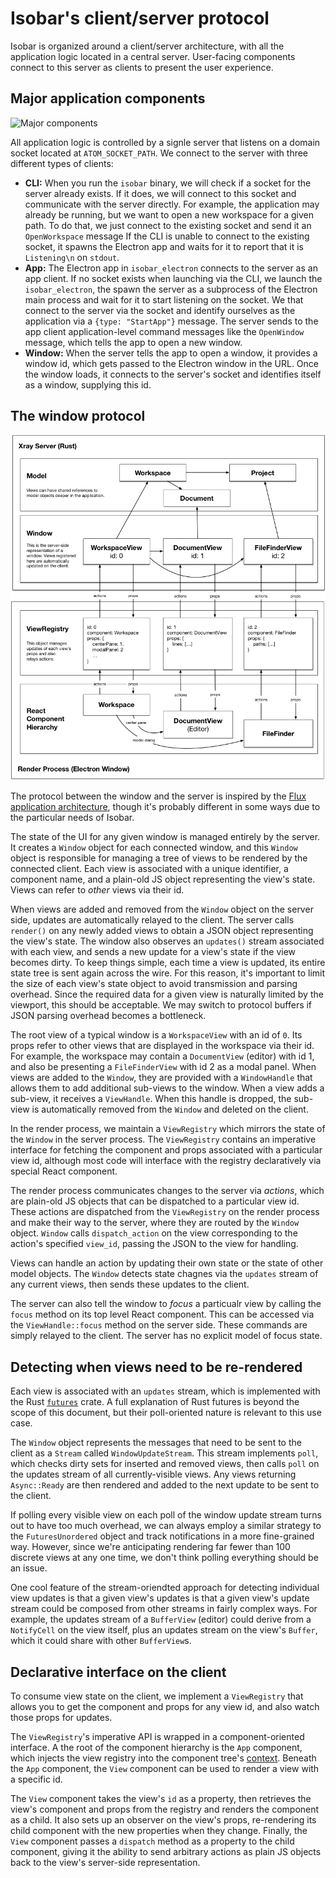 # Isobar's client/server protocol

Isobar is organized around a client/server architecture, with all the application logic located in a central server. User-facing components connect to this server as clients to present the user experience.

## Major application components

![Major components](../images/client_server_component.png)

All application logic is controlled by a signle server that listens on a domain socket located at `ATOM_SOCKET_PATH`. We connect to the server with three different types of clients:

* **CLI:** When you run the `isobar` binary, we will check if a socket for the server already exists. If it does, we will connect to this socket and communicate with the server directly. For example, the application may already be running, but we want to open a new workspace for a given path. To do that, we just connect to the existing socket and send it an `OpenWorkspace` message If the CLI is unable to connect to the existing socket, it spawns the Electron app and waits for it to report that it is `Listening\n` on `stdout`.
* **App:** The Electron app in `isobar_electron` connects to the server as an app client. If no socket exists when launching via the CLI, we launch the `isobar_electron`, the spawn the server as a subprocess of the Electron main process and wait for it to start listening on the socket. We that connect to the server via the socket and identify ourselves as the application via a `{type: "StartApp"}` message. The server sends to the app client application-level command messages like the `OpenWindow` message, which tells the app to open a new window.
* **Window:** When the server tells the app to open a window, it provides a window id, which gets passed to the Electron window in the URL. Once the window loads, it connects to the server's socket and identifies itself as a window, supplying this id.

## The window protocol

![Window protocol diagram](../images/window_protocol.png)

The protocol between the window and the server is inspired by the [Flux application architecture](https://facebook.github.io/flux/), though it's probably different in some ways due to the particular needs of Isobar.

The state of the UI for any given window is managed entirely by the server. It creates a `Window` object for each connected window, and this `Window` object is responsible for managing a tree of views to be rendered by the connected client. Each view is associated with a unique identifier, a component name, and a plain-old JS object representing the view's state. Views can refer to *other* views via their id.

When views are added and removed from the `Window` object on the server side, updates are automatically relayed to the client. The server calls `render()` on any newly added views to obtain a JSON object representing the view's state. The window also observes an `updates()` stream associated with each view, and sends a new update for a view's state if the view becomes dirty. To keep things simple, each time a view is updated, its entire state tree is sent again across the wire. For this reason, it's important to limit the size of each view's state object to avoid transmission and parsing overhead. Since the required data for a given view is naturally limited by the viewport, this should be acceptable. We may switch to protocol buffers if JSON parsing overhead becomes a bottleneck.

The root view of a typical window is a `WorkspaceView` with an id of `0`. Its props refer to other views that are displayed in the workspace via their id. For example, the workspace may contain a `DocumentView` (editor) with id 1, and also be presenting a `FileFinderView` with id 2 as a modal panel. When views are added to the `Window`, they are provided with a `WindowHandle` that allows them to add additional sub-views to the window. When a view adds a sub-view, it receives a `ViewHandle`. When this handle is dropped, the sub-view is automatically removed from the `Window` and deleted on the client.

In the render process, we maintain a `ViewRegistry` which mirrors the state of the `Window` in the server process. The `ViewRegistry` contains an imperative interface for fetching the component and props associated with a particular view id, although most code will interface with the registry declaratively via special React component.

The render process communicates changes to the server via *actions*, which are plain-old JS objects that can be dispatched to a particular view id. These actions are dispatched from the `ViewRegistry` on the render process and make their way to the server, where they are routed by the `Window` object. `Window` calls `dispatch_action` on the view corresponding to the action's specified `view_id`, passing the JSON to the view for handling.

Views can handle an action by updating their own state or the state of other model objects. The `Window` detects state chagnes via the `updates` stream of any current views, then sends these updates to the client.

The server can also tell the window to *focus* a particualr view by calling the `focus` method on its top level React component. This can be accessed via the `ViewHandle::focus` method on the server side. These commands are simply relayed to the client. The server has no explicit model of focus state.

## Detecting when views need to be re-rendered

Each view is associated with an `updates` stream, which is implemented with the Rust [`futures`](https://docs.rs/futures/0.2.0-alpha/futures/) crate. A full explanation of Rust futures is beyond the scope of this document, but their poll-oriented nature is relevant to this use case.

The `Window` object represents the messages that need to be sent to the client as a `Stream` called `WindowUpdateStream`. This stream implements `poll`, which checks dirty sets for inserted and removed views, then calls `poll` on the updates stream of all currently-visible views. Any views returning `Async::Ready` are then rendered and added to the next update to be sent to the client.

If polling every visible view on each poll of the window update stream turns out to have too much overhead, we can always employ a similar strategy to the `FuturesUnordered` object and track notifications in a more fine-grained way. However, since we're anticipating rendering far fewer than 100 discrete views at any one time, we don't think polling everything should be an issue.

One cool feature of the stream-oriendted approach for detecting individual view updates is that a given view's updates is that a given view's update stream could be composed from other streams in fairly complex ways. For example, the updates stream of a `BufferView` (editor) could derive from a `NotifyCell` on the view itself, plus an updates stream on the view's `Buffer`, which it could share with other `BufferView`s.

## Declarative interface on the client

To consume view state on the client, we implement a `ViewRegistry` that allows you to get the component and props for any view id, and also watch those props for updates.

The `ViewRegistry`'s imperative API is wrapped in a component-oriented interface. A the root of the component hierarchy is the `App` component, which injects the view registry into the component tree's [context](https://reactjs.org/docs/context.html). Beneath the `App` component, the `View` component can be used to render a view with a specific id.

The `View` component takes the view's `id` as a property, then retrieves the view's component and props from the registry and renders the component as a child. It also sets up an observer on the view's props, re-rendering its child component with the new properties when they change. Finally, the `View` component passes a `dispatch` method as a property to the child component, giving it the ability to send arbitrary actions as plain JS objects back to the view's server-side representation.
